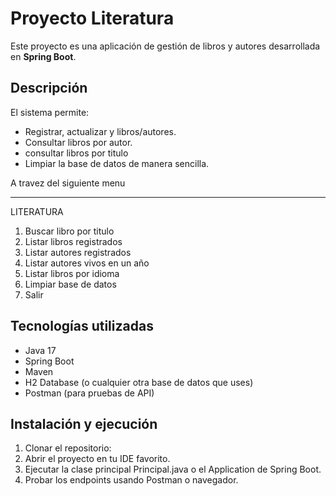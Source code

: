 # Proyecto Literatura

Este proyecto es una aplicación de gestión de libros y autores desarrollada en **Spring Boot**.

## Descripción

El sistema permite:

- Registrar, actualizar y libros/autores.
- Consultar libros por autor.
- consultar libros por titulo
- Limpiar la base de datos de manera sencilla.

A travez del siguiente menu
____________________________________
LITERATURA
1. Buscar libro por titulo
2. Listar libros registrados
3. Listar autores registrados
4. Listar autores vivos en un año
5. Listar libros por idioma
6. Limpiar base de datos
0. Salir

## Tecnologías utilizadas

- Java 17
- Spring Boot
- Maven
- H2 Database (o cualquier otra base de datos que uses)
- Postman (para pruebas de API)

## Instalación y ejecución

1. Clonar el repositorio:
2. Abrir el proyecto en tu IDE favorito.
3. Ejecutar la clase principal Principal.java o el Application de Spring Boot.
4. Probar los endpoints usando Postman o navegador.
